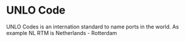 # UNLO Code

UNLO Codes is an internation standard to name ports in the world.
As example NL RTM is Netherlands - Rotterdam
